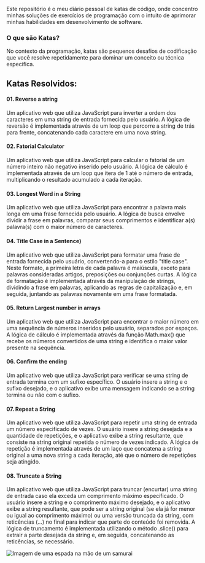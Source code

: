 <p>Este repositório é o meu diário pessoal de katas de código, onde concentro minhas soluções de exercícios de programação com o intuito de aprimorar minhas habilidades em desenvolvimento de software.</p>

<h3>O que são Katas?</h3>
<p>No contexto da programação, katas são pequenos desafios de codificação que você resolve repetidamente para dominar um conceito ou técnica específica.</p>

<h2>Katas Resolvidos:</h2>

<h4>01. Reverse a string</h4>
<p>Um aplicativo web que utiliza JavaScript para inverter a ordem dos caracteres em uma string de entrada fornecida pelo usuário. A lógica de reversão é implementada através de um loop que percorre a string de trás para frente, concatenando cada caractere em uma nova string.</p>

<h4>02. Fatorial Calculator</h4>
<p>Um aplicativo web que utiliza JavaScript para calcular o fatorial de um número inteiro não negativo inserido pelo usuário. A lógica de cálculo é implementada através de um loop que itera de 1 até o número de entrada, multiplicando o resultado acumulado a cada iteração.</p>

<h4>03. Longest Word in a String</h4>
<p>Um aplicativo web que utiliza JavaScript para encontrar a palavra mais longa em uma frase fornecida pelo usuário. A lógica de busca envolve dividir a frase em palavras, comparar seus comprimentos e identificar a(s) palavra(s) com o maior número de caracteres.</p>

<h4>04. Title Case in a Sentence)</h4>
<p>Um aplicativo web que utiliza JavaScript para formatar uma frase de entrada fornecida pelo usuário, convertendo-a para o estilo "title case". Neste formato, a primeira letra de cada palavra é maiúscula, exceto para palavras consideradas artigos, preposições ou conjunções curtas. A lógica de formatação é implementada através da manipulação de strings, dividindo a frase em palavras, aplicando as regras de capitalização e, em seguida, juntando as palavras novamente em uma frase formatada.</p>

<h4>05. Return Largest number in arrays</h4>
<p>Um aplicativo web que utiliza JavaScript para encontrar o maior número em uma sequência de números inseridos pelo usuário, separados por espaços. A lógica de cálculo é implementada através da função Math.max() que recebe os números convertidos de uma string e identifica o maior valor presente na sequência.</p>

<h4>06. Confirm the ending</h4>
<p>Um aplicativo web que utiliza JavaScript para verificar se uma string de entrada termina com um sufixo específico. O usuário insere a string e o sufixo desejado, e o aplicativo exibe uma mensagem indicando se a string termina ou não com o sufixo.</p>

<h4>07. Repeat a String</h4>
<p>Um aplicativo web que utiliza JavaScript para repetir uma string de entrada um número especificado de vezes. O usuário insere a string desejada e a quantidade de repetições, e o aplicativo exibe a string resultante, que consiste na string original repetida o número de vezes indicado. A lógica de repetição é implementada através de um laço que concatena a string original a uma nova string a cada iteração, até que o número de repetições seja atingido.</p>

<h4>08. Truncate a String</h4>
<p>Um aplicativo web que utiliza JavaScript para truncar (encurtar) uma string de entrada caso ela exceda um comprimento máximo especificado. O usuário insere a string e o comprimento máximo desejado, e o aplicativo exibe a string resultante, que pode ser a string original (se ela já for menor ou igual ao comprimento máximo) ou uma versão truncada da string, com reticências (...) no final para indicar que parte do conteúdo foi removida. A lógica de truncamento é implementada utilizando o método .slice() para extrair a parte desejada da string e, em seguida, concatenando as reticências, se necessário.</p>

<img src="https://i.pinimg.com/564x/49/e9/8d/49e98ded6febe5755df365eb74952332.jpg" alt="Imagem de uma espada na mão de um samurai" />
